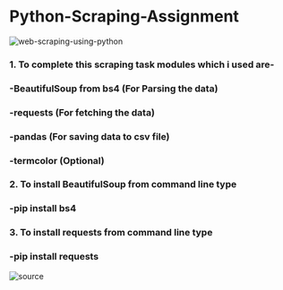 # Python-Scraping-Assignment

![web-scraping-using-python](https://user-images.githubusercontent.com/68494604/115964348-b00c8580-a541-11eb-956c-6f3e1b6e30bf.png)


### 1. To complete this scraping task modules which i used are-

### -BeautifulSoup from bs4 (For Parsing the data)

### -requests (For fetching the data)

### -pandas (For saving data to csv file)

### -termcolor (Optional)


### 2. To install BeautifulSoup from command line type 

### -pip install bs4

### 3. To install requests from command line type 

### -pip install requests

![source](https://user-images.githubusercontent.com/68494604/94645884-950ac780-030a-11eb-9c8f-40d9740fc6ad.gif)
